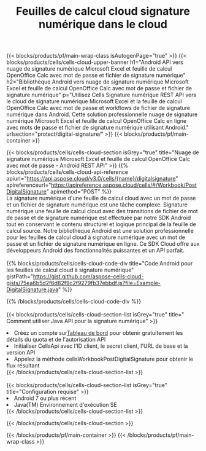 ﻿---
title:  Feuilles de calcul cloud signature numérique dans le cloud
description:  API Cloud et SDK pour Microsoft Excel et signature numérique OpenOffice Calc. Signature numérique des feuilles de calcul par le Cells Cloud API. SDK prend en charge les types de langages de développement. Ils incluent Android, C#, Go, Java, NodeJS, Perl, PHP, Python, Ruby et Swift.
url: /fr/android/protect/digital-signature/
---
{{< blocks/products/pf/main-wrap-class isAutogenPage="true" >}}
{{< blocks/products/cells/cells-cloud-upper-banner h1="Android API vers nuage de signature numérique Microsoft Excel et feuille de calcul OpenOffice Calc avec mot de passe et fichier de signature numérique" h2="Bibliothèque Android vers nuage de signature numérique Microsoft Excel et feuille de calcul OpenOffice Calc avec mot de passe et fichier de signature numérique" p="Utilisez Cells Signature numérique REST API vers le cloud de signature numérique Microsoft Excel et la feuille de calcul OpenOffice Calc avec mot de passe et workflows de fichier de signature numérique dans Android. Cette solution professionnelle nuage de signature numérique Microsoft Excel et feuille de calcul OpenOffice Calc en ligne avec mots de passe et fichier de signature numérique utilisant Android." urlsection="protect/digital-signature/" >}}
{{< blocks/products/pf/main-container >}}

{{< blocks/products/cells/cells-cloud-section isGrey="true" title="Nuage de signature numérique Microsoft Excel et feuille de calcul OpenOffice Calc avec mot de passe - Android REST API" >}}
{{% blocks/products/cells/cells-cloud-api-reference apiurl="https://api.aspose.cloud/v3.0/cells/{name}/digitalsignature" apireferenceurl="https://apireference.aspose.cloud/cells/#/Workbook/PostDigitalSignature" apimethod="POST" %}}
<br/>
La signature numérique d'une feuille de calcul cloud avec un mot de passe et un fichier de signature numérique est une tâche complexe. Signature numérique une feuille de calcul cloud avec des transitions de fichier de mot de passe et de signature numérique est effectuée par notre SDK Android tout en conservant le contenu structurel et logique principal de la feuille de calcul source. Notre bibliothèque Android est une solution professionnelle pour les feuilles de calcul cloud à signature numérique avec un mot de passe et un fichier de signature numérique en ligne. Ce SDK Cloud offre aux développeurs Android des fonctionnalités puissantes et un API parfait.
<br/>
<br/>
{{% blocks/products/cells/cells-cloud-code-div title="Code Android pour les feuilles de calcul cloud à signature numérique" gistPath="https://gist.github.com/aspose-cells-cloud-gists/75ea6b5d2f6d82f9c2f9279fb37ebbdf.js?file=Example-DigitalSignature.java" %}}
  
{{% /blocks/products/cells/cells-cloud-code-div %}}
<br/>
<br/>
{{< blocks/products/cells/cells-cloud-section-list isGrey="true" title=" Comment utiliser Java API pour la signature numérique" >}}
<li> Créez un compte sur<a href="https://dashboard.aspose.cloud/">Tableau de bord</a> pour obtenir gratuitement les détails du quota et de l'autorisation API</li>
<li>Initialiser CellsApi avec l'ID client, le secret client, l'URL de base et la version API</li>
<li>Appelez la méthode cellsWorkbookPostDigitalSignature pour obtenir le flux résultant</li>
{{< /blocks/products/cells/cells-cloud-section-list >}}
<br/>
<br/>
{{< blocks/products/cells/cells-cloud-section-list isGrey="true" title="Configuration requise" >}}
<li>Android 7 ou plus récent</li>
<li>Java(TM) Environnement d'exécution SE</li>
{{< /blocks/products/cells/cells-cloud-section-list >}}

{{< /blocks/products/cells/cells-cloud-section >}}

{{< /blocks/products/pf/main-container >}}
{{< /blocks/products/pf/main-wrap-class >}}
